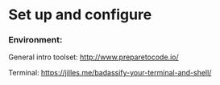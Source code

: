 # Set up and configure

### Environment:

General intro toolset: http://www.preparetocode.io/

Terminal: https://jilles.me/badassify-your-terminal-and-shell/
